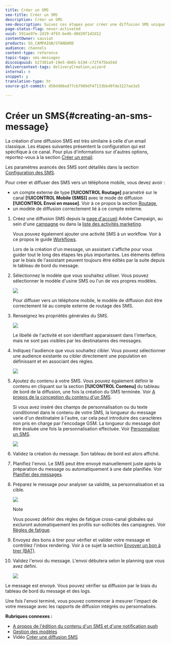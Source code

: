 ```yaml
---
title: Créer un SMS
seo-title: Créer un SMS
description: Créer un SMS
seo-description: Suivez ces étapes pour créer une diffusion SMS unique dans Adobe Campaign.
page-status-flag: never-activated
uuid: 591ae97e-2d19-4f93-be4b-d8d20f1d2d12
contentOwner: sauviat
products: SG_CAMPAIGN/STANDARD
audience: channels
content-type: reference
topic-tags: sms-messages
discoiquuid: b27381a9-19e5-4b65-b194-c72f475ba54d
delivercontext-tags: deliveryCreation,wizard
internal: n
snippet: y
translation-type: ht
source-git-commit: d50d486ed77cb7989df47133bb49fde3227ae3a5

---
```



# Créer un SMS{#creating-an-sms-message}

La création d'une diffusion SMS est très similaire à celle d'un email classique. Les étapes suivantes présentent la configuration qui est spécifique à ce canal. Pour plus d'informations sur d'autres options, reportez-vous à la section [Créer un email](../../channels/using/creating-an-email.md).

Les paramètres avancés des SMS sont détaillés dans la section [Configuration des SMS](../../administration/using/configuring-sms-channel.md).

Pour créer et diffuser des SMS vers un téléphone mobile, vous devez avoir :

* un compte externe de type **[!UICONTROL Routage]** paramétré sur le canal **[!UICONTROL Mobile (SMS)]** avec le mode de diffusion **[!UICONTROL Envoi en masse]**. Voir à ce propos la section [Routage](../../administration/using/configuring-sms-channel.md#defining-an-sms-routing),
* un modèle de diffusion correctement lié à ce compte externe.

1. Créez une diffusion SMS depuis la [page d'accueil](../../start/using/interface-description.md#home-page) Adobe Campaign, au sein d'une [campagne](../../start/using/marketing-activities.md#creating-a-marketing-activity) ou dans la [liste des activités marketing](../../start/using/programs-and-campaigns.md#creating-a-campaign).

   Vous pouvez également ajouter une activité SMS à un workflow. Voir à ce propos le guide [Workflows](../../automating/using/sms-delivery.md).

   Lors de la création d'un message, un assistant s'affiche pour vous guider tout le long des étapes les plus importantes. Les éléments définis par le biais de l'assistant peuvent toujours être édités par la suite depuis le tableau de bord du message.

1. Sélectionnez le modèle que vous souhaitez utiliser. Vous pouvez sélectionner le modèle d'usine SMS ou l'un de vos propres modèles.

   ![](assets/sms_creation_1.png)

   Pour diffuser vers un téléphone mobile, le modèle de diffusion doit être correctement lié au compte externe de routage des SMS.

1. Renseignez les propriétés générales du SMS.

   ![](assets/sms_creation_2.png)

   Le libellé de l'activité et son identifiant apparaissent dans l'interface, mais ne sont pas visibles par les destinataires des messages.

1. Indiquez l'audience que vous souhaitez cibler. Vous pouvez sélectionner une audience existante ou cibler directement une population en définissant et en associant des règles.

   ![](assets/sms_creation_3.png)

1. Ajoutez du contenu à votre SMS. Vous pouvez également définir le contenu en cliquant sur la section **[!UICONTROL Contenu]** du tableau de bord de la diffusion, une fois la création du SMS terminée. Voir [A propos de la conception du contenu d'un SMS](../../designing/using/about-sms-and-push-content-design.md).

   Si vous avez inséré des champs de personnalisation ou du texte conditionnel dans le contenu de votre SMS, la longueur du message varie d'un destinataire à l'autre, car cela peut introduire des caractères non pris en charge par l'encodage GSM. La longueur du message doit être évaluée une fois la personnalisation effectuée. Voir [Personnaliser un SMS](../../channels/using/personalizing-sms-messages.md).

   ![](assets/sms_creation_4.png)

1. Validez la création du message. Son tableau de bord est alors affiché.
1. Planifiez l'envoi. Le SMS peut être envoyé manuellement juste après la préparation du message ou automatiquement à une date planifiée. Voir [Planifier des messages](../../sending/using/about-scheduling-messages.md).
1. Préparez le message pour analyser sa validité, sa personnalisation et sa cible.

   ![](assets/sms_creation_6.png)

   >[!NOTE]
   >
   >Vous pouvez définir des règles de fatigue cross-canal globales qui excluront automatiquement les profils sur-sollicités des campagnes. Voir [Règles de fatigue](../../administration/using/fatigue-rules.md).

1. Envoyez des bons à tirer pour vérifier et valider votre message et contrôlez l'inbox rendering. Voir à ce sujet la section [Envoyer un bon à tirer (BAT)](../../sending/using/managing-test-profiles-and-sending-proofs.md#sending-proofs).
1. Validez l'envoi du message. L'envoi débutera selon le planning que vous avez défini.

   ![](assets/sms_creation_7.png)

Le message est envoyé. Vous pouvez vérifier sa diffusion par le biais du tableau de bord du message et des logs.

Une fois l'envoi terminé, vous pouvez commencer à mesurer l'impact de votre message avec les rapports de diffusion intégrés ou personnalisés.

**Rubriques connexes :**

* [A propos de l'édition du contenu d'un SMS et d'une notification push](../../designing/using/about-sms-and-push-content-design.md)
* [Gestion des modèles](../../start/using/about-templates.md)
* Vidéo [Créer une diffusion SMS](https://helpx.adobe.com/fr/campaign/kt/acs/using/acs-creating-a-sms-delivery-feature-video-use.html)


